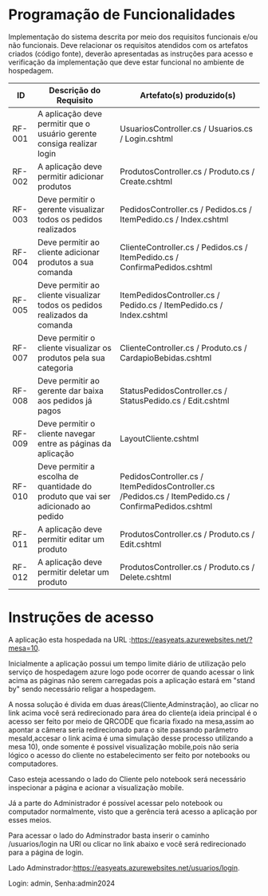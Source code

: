 # Programação de Funcionalidades

Implementação do sistema descrita por meio dos requisitos funcionais e/ou não funcionais. Deve relacionar os requisitos atendidos com os artefatos criados (código fonte), deverão apresentadas as instruções para acesso e verificação da implementação que deve estar funcional no ambiente de hospedagem.


|ID    | Descrição do Requisito  | Artefato(s) produzido(s) |
|------|-----------------------------------------|-------------|
|RF-001| A aplicação deve permitir que o usuário gerente consiga realizar login | UsuariosController.cs / Usuarios.cs / Login.cshtml | AccessDenied.cshtml | Program.cs |
|RF-002| A aplicação deve permitir adicionar produtos  | ProdutosController.cs / Produto.cs / Create.cshtml | Index.cshtml | assets |
|RF-003| Deve permitir o gerente visualizar todos os pedidos realizados  | PedidosController.cs / Pedidos.cs / ItemPedido.cs / Index.cshtml | 
|RF-004| Deve permitir ao cliente adicionar produtos a sua comanda   | ClienteController.cs / Pedidos.cs / ItemPedido.cs /  ConfirmaPedidos.cshtml | 
|RF-005| Deve permitir ao cliente visualizar todos os pedidos realizados da comanda | ItemPedidosController.cs / Pedido.cs / ItemPedido.cs / Index.cshtml | 
|RF-007| Deve permitir o cliente visualizar os produtos pela sua categoria   | ClienteController.cs / Produto.cs / CardapioBebidas.cshtml | CardapioLanches.cshtml | CardapioSobremesas.cshtml |
|RF-008| Deve permitir ao gerente dar baixa aos pedidos já pagos  | StatusPedidosController.cs / StatusPedido.cs / Edit.cshtml |
|RF-009| Deve permitir o cliente navegar entre as páginas da aplicação  | LayoutCliente.cshtml | 
|RF-010| Deve permitir a escolha de quantidade do produto que vai ser adicionado ao pedido  | PedidosController.cs /  ItemPedidosController.cs /Pedidos.cs / ItemPedido.cs / ConfirmaPedidos.cshtml | 
|RF-011| A aplicação deve permitir editar um produto  | ProdutosController.cs / Produto.cs / Edit.cshtml | Index.cshtml |
|RF-012| A aplicação deve permitir deletar um produto  | ProdutosController.cs / Produto.cs / Delete.cshtml | Index.cshtml |

# Instruções de acesso

A aplicação esta hospedada na URL :https://easyeats.azurewebsites.net/?mesa=10.

 Inicialmente a aplicação possui um tempo limite diário de utilização pelo serviço de hospedagem azure logo pode ocorrer de quando acessar o link acima as páginas não serem carregadas pois a aplicação estará em "stand by" sendo necessário religar a hospedagem.

 A nossa solução é divida em duas áreas(Cliente,Adminstração), ao clicar no link acima você será redirecionado para área do cliente(a ideia principal é o acesso ser feito por meio de QRCODE que ficaria fixado na mesa,assim ao apontar a câmera seria redirecionado para o site passando parâmetro mesaId,accesar o link acima é uma simulação desse processo utilizando a mesa 10), onde somente é possivel visualização mobile,pois não seria lógico o acesso do cliente no estabelecimento ser feito por notebooks ou computadores.
 
Caso esteja acessando o lado do Cliente pelo notebook será necessário inspecionar a página e acionar a visualização mobile.

Já a parte do Administrador é possível acessar pelo notebook ou computador normalmente, visto que a gerência terá acesso a aplicação por esses meios.

Para acessar o lado do Adminstrador basta inserir o caminho /usuarios/login na URl ou clicar no link abaixo e você será redirecionado para a página de login.

Lado Adminstrador:https://easyeats.azurewebsites.net/usuarios/login.

Login: admin, Senha:admin2024
